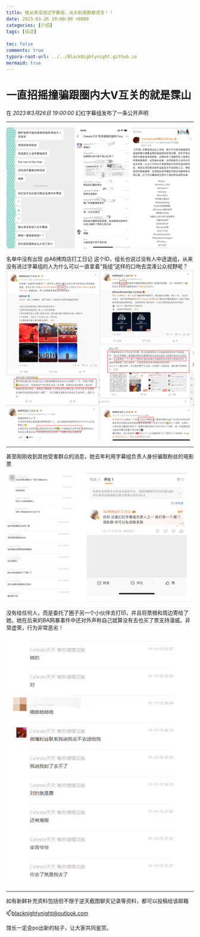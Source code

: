 ```yaml
---
title: 她从来没进过字幕组，从头到尾都是谎言！！
date: 2023-03-26 19:00:00 +0800
categories: [介绍]
tags: [综述]

toc: false
comments: true
typora-root-url: ../../BlackNightynight.github.io
mermaid: true
---
```


# 一直招摇撞骗跟圈内大V互关的就是霂山

在 *2023年3月26日 19:00:00* 幻红字幕组发布了一条公开声明

------

![澄清](/assets/blog_res/2023-03-26-subs_liar.assets/%E6%BE%84%E6%B8%85.png)

名单中没有出现 @A6烤肉店打工日记 这个ID，组长也说过没有人中途退组，从来没有进过字幕组的人为什么可以一直拿着“我组”这样的口吻去混淆公众视野呢？![](/assets/blog_res/2023-03-26-subs_liar.assets/%E6%88%91%E7%BB%84.png)

------

甚至刚刚收到其他受害群众的消息，她去年利用字幕组负责人身份骗取粉丝的电影票

![](/assets/blog_res/2023-03-26-subs_liar.assets/%E9%AA%97%E7%A5%A8.png)

没有给任何人，而是委托了圈子另一个小伙伴去打印，并且将票根和周边寄给了她，她在后来的BA网暴事件中还对外声称自己就算没有去也买了票支持漫威。非常虚荣，行为非常恶劣！

![取票](/assets/blog_res/2023-03-26-subs_liar.assets/%E5%8F%96%E7%A5%A8.png)

------

如有新鲜补充资料包括但不限于逆天截图聊天记录等资料，都可以投稿给该邮箱

📫blacknightynight@outlook.com 

馆长一定会po出新的帖子，让大家共同鉴赏。